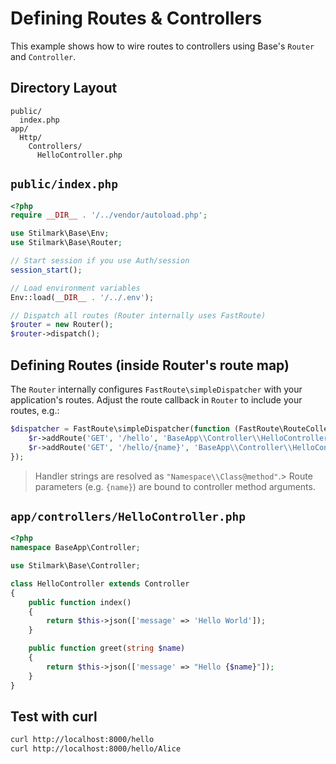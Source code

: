 # Defining Routes & Controllers

This example shows how to wire routes to controllers using Base's `Router` and `Controller`.

## Directory Layout
```
public/
  index.php
app/
  Http/
    Controllers/
      HelloController.php
```

## `public/index.php`
```php
<?php
require __DIR__ . '/../vendor/autoload.php';

use Stilmark\Base\Env;
use Stilmark\Base\Router;

// Start session if you use Auth/session
session_start();

// Load environment variables
Env::load(__DIR__ . '/../.env');

// Dispatch all routes (Router internally uses FastRoute)
$router = new Router();
$router->dispatch();
```

## Defining Routes (inside Router's route map)
The `Router` internally configures `FastRoute\simpleDispatcher` with your application's routes.
Adjust the route callback in `Router` to include your routes, e.g.:

```php
$dispatcher = FastRoute\simpleDispatcher(function (FastRoute\RouteCollector $r) {
    $r->addRoute('GET', '/hello', 'BaseApp\\Controller\\HelloController@index');
    $r->addRoute('GET', '/hello/{name}', 'BaseApp\\Controller\\HelloController@greet');
});
```

> Handler strings are resolved as `"Namespace\\Class@method"`.> Route parameters (e.g. `{name}`) are bound to controller method arguments.

## `app/controllers/HelloController.php`
```php
<?php
namespace BaseApp\Controller;

use Stilmark\Base\Controller;

class HelloController extends Controller
{
    public function index()
    {
        return $this->json(['message' => 'Hello World']);
    }

    public function greet(string $name)
    {
        return $this->json(['message' => "Hello {$name}"]);
    }
}
```

## Test with curl
```bash
curl http://localhost:8000/hello
curl http://localhost:8000/hello/Alice
```
